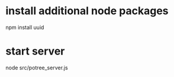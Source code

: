 

# install additional node packages
npm install uuid


# start server
node src/potree_server.js



